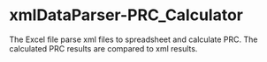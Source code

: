 # xmlDataParser-PRC_Calculator
The Excel file parse xml files to spreadsheet and calculate PRC. The calculated PRC results are compared to xml results.
